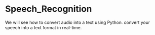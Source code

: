 # Speech_Recognition

We will see how to convert audio into a text using Python. convert your speech into a text format in real-time.
